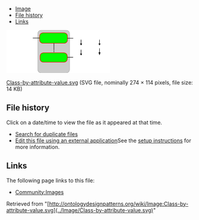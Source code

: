 * [Image](../Image/Class-by-attribute-value.svg#file)
* [File history](../Image/Class-by-attribute-value.svg#filehistory)
* [Links](../Image/Class-by-attribute-value.svg#filelinks)

[![Image:Class-by-attribute-value.svg](../images/thumb/d/d4/Class-by-attribute-value.svg/274px-Class-by-attribute-value.svg.png)](../images/d/d4/Class-by-attribute-value.svg)  

[Class-by-attribute-value.svg](../images/d/d4/Class-by-attribute-value.svg "Class-by-attribute-value.svg")‎  (SVG file, nominally 274 × 114 pixels, file size: 14 KB)





## File history

Click on a date/time to view the file as it appeared at that time.



  
* [Search for duplicate files](http://ontologydesignpatterns.org/wiki/Special:FileDuplicateSearch/Class-by-attribute-value.svg "Special:FileDuplicateSearch/Class-by-attribute-value.svg")
* [Edit this file using an external application](http://ontologydesignpatterns.org/wiki/index.php?title=Image:Class-by-attribute-value.svg&action=edit&externaledit=true&mode=file "Image:Class-by-attribute-value.svg")See the [setup instructions](http://www.mediawiki.org/wiki/Manual:External_editors "http://www.mediawiki.org/wiki/Manual:External_editors") for more information.

## Links



The following page links to this file:


* [Community:Images](../Community/Images "Community:Images")


Retrieved from "[http://ontologydesignpatterns.org/wiki/Image:Class-by-attribute-value.svg](../Image/Class-by-attribute-value.svg)"